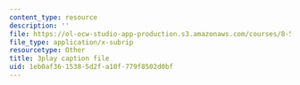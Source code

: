 ```yaml
---
content_type: resource
description: ''
file: https://ol-ocw-studio-app-production.s3.amazonaws.com/courses/8-591j-systems-biology-fall-2014/1eb0af3615385d2fa10f779f8502d0bf_BJXCf6pFrhA.vtt
file_type: application/x-subrip
resourcetype: Other
title: 3play caption file
uid: 1eb0af36-1538-5d2f-a10f-779f8502d0bf
---
```

